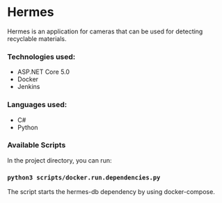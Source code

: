 # Hermes
Hermes is an application for cameras that can be used for detecting recyclable materials. 

### Technologies used:
* ASP.NET Core 5.0
* Docker
* Jenkins

### Languages used:
* C#
* Python

### Available Scripts
In the project directory, you can run:
### `python3 scripts/docker.run.dependencies.py`
The script starts the hermes-db dependency by using docker-compose.
